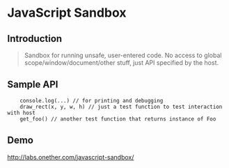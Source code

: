 # JavaScript Sandbox

## Introduction

> Sandbox for running unsafe, user-entered code. No access to global scope/window/document/other stuff, just API specified by the host.

## Sample API
		console.log(...) // for printing and debugging
		draw_rect(x, y, w, h) // just a test function to test interaction with host
		get_foo() // another test function that returns instance of Foo

## Demo

http://labs.onether.com/javascript-sandbox/
